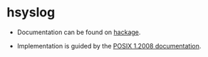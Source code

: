 # hsyslog

- Documentation can be found on [hackage][1].
- Implementation is guided by the [POSIX 1.2008 documentation][2].

  [1]: http://hackage.haskell.org/package/hsyslog
  [2]: http://pubs.opengroup.org/onlinepubs/9699919799/basedefs/syslog.h.html
